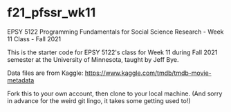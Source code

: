# f21_pfssr_wk11
EPSY 5122 Programming Fundamentals for Social Science Research - Week 11 Class - Fall 2021

This is the starter code for EPSY 5122's class for Week 11 during Fall 2021 semester at the University of Minnesota, taught by Jeff Bye.

Data files are from Kaggle: https://www.kaggle.com/tmdb/tmdb-movie-metadata

Fork this to your own account, then clone to your local machine. (And sorry in advance for the weird git lingo, it takes some getting used to!)
